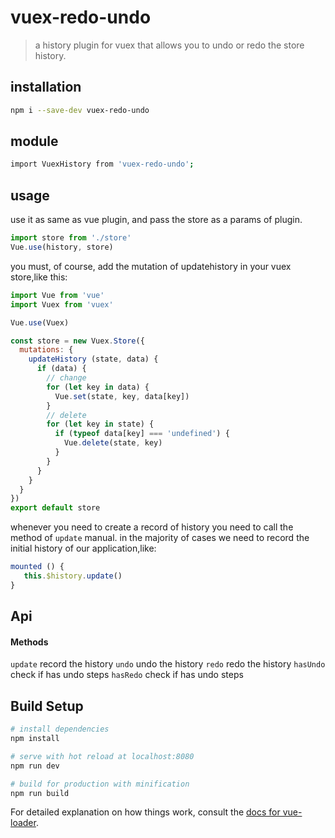 # vuex-redo-undo

> a history plugin for vuex that allows you to undo or redo the store history.

## installation
``` bash
npm i --save-dev vuex-redo-undo
```
## module
``` bash
import VuexHistory from 'vuex-redo-undo';
```
## usage
use it as same as vue plugin, and pass the store as a params of plugin.
``` js
import store from './store'
Vue.use(history, store)
```
you must, of course, add the mutation of updatehistory in your vuex store,like this:
``` js
import Vue from 'vue'
import Vuex from 'vuex'

Vue.use(Vuex)

const store = new Vuex.Store({
  mutations: {
    updateHistory (state, data) {
      if (data) {
        // change
        for (let key in data) {
          Vue.set(state, key, data[key])
        }
        // delete
        for (let key in state) {
          if (typeof data[key] === 'undefined') {
            Vue.delete(state, key)
          }
        }
      }
    }
  }
})
export default store
```
whenever you need to create a record of history you need to call the method of `update` manual.
in the majority of cases we need to record the initial history of our application,like:
 ``` js
 mounted () {
    this.$history.update()
 }
 ```
## Api
#### Methods
`update` record the history
`undo` undo the history
`redo` redo the history
`hasUndo` check if has undo steps
`hasRedo` check if has undo steps
## Build Setup

``` bash
# install dependencies
npm install

# serve with hot reload at localhost:8080
npm run dev

# build for production with minification
npm run build
```

For detailed explanation on how things work, consult the [docs for vue-loader](http://vuejs.github.io/vue-loader).
